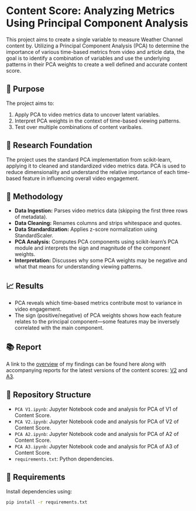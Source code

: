# Content Score: Analyzing Metrics Using Principal Component Analysis

This project aims to create a single variable to measure Weather Channel content by. Utilizing a Principal Component Analysis (PCA) to determine the importance of various time-based metrics from video and article data, the goal is to identify a combination of variables and use the underlying patterns in their PCA weights to create a well defined and accurate content score.

## 📌 Purpose

The project aims to:
1. Apply PCA to video metrics data to uncover latent variables.
2. Interpret PCA weights in the context of time-based viewing patterns.
3. Test over multiple combinations of content varibales. 

## 🔬 Research Foundation
The project uses the standard PCA implementation from scikit-learn, applying it to cleaned and standardized video metrics data. PCA is used to reduce dimensionality and understand the relative importance of each time-based feature in influencing overall video engagement.

## 🧪 Methodology
- **Data Ingestion:** Parses video metrics data (skipping the first three rows of metadata).
- **Data Cleaning:** Renames columns and strips whitespace and quotes.
- **Data Standardization:** Applies z-score normalization using StandardScaler.
- **PCA Analysis:** Computes PCA components using scikit-learn’s PCA module and interprets the sign and magnitude of the component weights.
- **Interpretation:** Discusses why some PCA weights may be negative and what that means for understanding viewing patterns.

## 📈 Results
- PCA reveals which time-based metrics contribute most to variance in video engagement.
- The sign (positive/negative) of PCA weights shows how each feature relates to the principal component—some features may be inversely correlated with the main component.

## 📚 Report
A link to the [overview](https://docs.google.com/presentation/d/100dL1hWPIGiG7HWflo1zFf7Lb9M___xqVrMCv2woghk/edit?slide=id.g3369b4db50b_0_1117#slide=id.g3369b4db50b_0_1117) of my findings can be found here along with accompanying reports for the latest versions of the content scores: [V2](https://docs.google.com/presentation/d/1DwxSftw3wK3XFOZldXHD7aO3MoVp4giHdUwJxRGCKII/edit?slide=id.g3369b4db50b_0_0#slide=id.g3369b4db50b_0_0) and [A3](https://docs.google.com/presentation/d/1N6Zji6iiYgxi3fPdVmWDEtRIYmz8q_P34w5UckgDm-U/edit?slide=id.g3369b4db50b_0_0#slide=id.g3369b4db50b_0_0).

## 📂 Repository Structure
- `PCA V1.ipynb`: Jupyter Notebook code and analysis for PCA of V1 of Content Score.
- `PCA V2.ipynb`: Jupyter Notebook code and analysis for PCA of V2 of Content Score.
- `PCA A2.ipynb`: Jupyter Notebook code and analysis for PCA of A2 of Content Score.
- `PCA A3.ipynb`: Jupyter Notebook code and analysis for PCA of A3 of Content Score.
- `requirements.txt`: Python dependencies.

## 🔧 Requirements
Install dependencies using:
```bash
pip install -r requirements.txt
